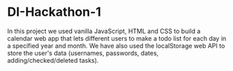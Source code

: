 # DI-Hackathon-1
In this project we used vanilla JavaScript, HTML and CSS to build a calendar web app that lets different users to make a todo list for each day in a specified year and month. 
We have also used the localStorage web API to store the user's data (usernames, passwords, dates, adding/checked/deleted tasks).
